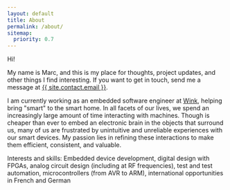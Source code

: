 ```yaml
---
layout: default
title: About
permalink: /about/
sitemap:
  priority: 0.7
---
```


Hi!

My name is Marc, and this is my place for thoughts, project updates, and other things I find interesting. If you want to get in touch, send me a message at <a href="mailto:{{ site.contact.email }}">{{ site.contact.email }}</a>.

I am currently working as an embedded software engineer at [Wink](http://www.wink.com), helping bring "smart" to the smart home. In all facets of our lives, we spend an increasingly large amount of time interacting with machines. Though is cheaper than ever to embed an electronic brain in the objects that surround us, many of us are frustrated by unintuitive and unreliable experiences with our smart devices. My passion lies in refining these interactions to make them efficient, consistent, and valuable.

Interests and skills: Embedded device development, digital design with FPGAs, analog circuit design (including at RF frequencies), test and test automation, microcontrollers (from AVR to ARM), international opportunities in French and German
